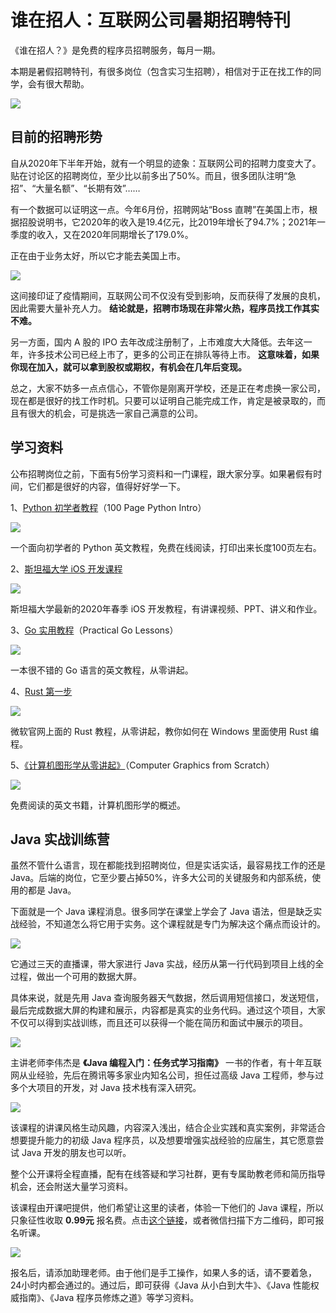 # 谁在招人：互联网公司暑期招聘特刊

《谁在招人？》是免费的程序员招聘服务，每月一期。

本期是暑假招聘特刊，有很多岗位（包含实习生招聘），相信对于正在找工作的同学，会有很大帮助。

![](https://cdn.beekka.com/blogimg/asset/202107/bg2021070202.jpg)

## 目前的招聘形势

自从2020年下半年开始，就有一个明显的迹象：互联网公司的招聘力度变大了。贴在讨论区的招聘岗位，至少比以前多出了50%。而且，很多团队注明“急招”、“大量名额”、“长期有效”……

有一个数据可以证明这一点。今年6月份，招聘网站“Boss 直聘”在美国上市，根据招股说明书，它2020年的收入是19.4亿元，比2019年增长了94.7%；2021年一季度的收入，又在2020年同期增长了179.0%。

正在由于业务太好，所以它才能去美国上市。

![](https://cdn.beekka.com/blogimg/asset/202107/bg2021070201.jpg)

这间接印证了疫情期间，互联网公司不仅没有受到影响，反而获得了发展的良机，因此需要大量补充人力。 **结论就是，招聘市场现在非常火热，程序员找工作其实不难。**

另一方面，国内 A 股的 IPO 去年改成注册制了，上市难度大大降低。去年这一年，许多技术公司已经上市了，更多的公司正在排队等待上市。 **这意味着，如果你现在加入，就可以拿到股权或期权，有机会在几年后变现。**

总之，大家不妨多一点点信心，不管你是刚离开学校，还是正在考虑换一家公司，现在都是很好的找工作时机。只要可以证明自己能完成工作，肯定是被录取的，而且有很大的机会，可是挑选一家自己满意的公司。

## 学习资料

公布招聘岗位之前，下面有5份学习资料和一门课程，跟大家分享。如果暑假有时间，它们都是很好的内容，值得好好学一下。

1、[Python 初学者教程](https://learnbyexample.github.io/100_page_python_intro/introduction.html)（100 Page Python Intro）

![](https://cdn.beekka.com/blogimg/asset/202107/bg2021070203.jpg)

一个面向初学者的 Python 英文教程，免费在线阅读，打印出来长度100页左右。

2、[斯坦福大学 iOS 开发课程](https://cs193p.sites.stanford.edu/)

![](https://cdn.beekka.com/blogimg/asset/202102/bg2021021101.jpg)

斯坦福大学最新的2020年春季 iOS 开发教程，有讲课视频、PPT、讲义和作业。

3、[Go 实用教程](https://www.practical-go-lessons.com/)（Practical Go Lessons）

![](https://cdn.beekka.com/blogimg/asset/202103/bg2021032501.jpg)

一本很不错的 Go 语言的英文教程，从零讲起。

4、[Rust 第一步](https://docs.microsoft.com/en-us/learn/paths/rust-first-steps/)

![](https://cdn.beekka.com/blogimg/asset/202104/bg2021041812.jpg)

微软官网上面的 Rust 教程，从零讲起，教你如何在 Windows 里面使用 Rust 编程。

5、[《计算机图形学从零讲起》](https://gabrielgambetta.com/computer-graphics-from-scratch/)（Computer Graphics from Scratch）

![](https://cdn.beekka.com/blogimg/asset/202102/bg2021020403.jpg)

免费阅读的英文书籍，计算机图形学的概述。

## Java 实战训练营

虽然不管什么语言，现在都能找到招聘岗位，但是实话实话，最容易找工作的还是 Java。后端的岗位，它至少要占掉50%，许多大公司的关键服务和内部系统，使用的都是 Java。 

下面就是一个 Java 课程消息。很多同学在课堂上学会了 Java 语法，但是缺乏实战经验，不知道怎么将它用于实务。这个课程就是专门为解决这个痛点而设计的。

![](https://cdn.beekka.com/blogimg/asset/202107/bg2021070206.jpg)

它通过三天的直播课，带大家进行 Java 实战，经历从第一行代码到项目上线的全过程，做出一个可用的数据大屏。

具体来说，就是先用 Java 查询服务器天气数据，然后调用短信接口，发送短信，最后完成数据大屏的构建和展示，内容都是真实的业务代码。通过这个项目，大家不仅可以得到实战训练，而且还可以获得一个能在简历和面试中展示的项目。

![](https://cdn.beekka.com/blogimg/asset/202107/bg2021070204.jpg)

主讲老师李伟杰是 **《Java 编程入门：任务式学习指南》** 一书的作者，有十年互联网从业经验，先后在腾讯等多家业内知名公司，担任过高级 Java 工程师，参与过多个大项目的开发，对 Java 技术栈有深入研究。
 
![](https://cdn.beekka.com/blogimg/asset/202107/bg2021070205.jpg)

该课程的讲课风格生动风趣，内容深入浅出，结合企业实践和真实案例，非常适合想要提升能力的初级 Java 程序员，以及想要增强实战经验的应届生，其它愿意尝试 Java 开发的朋友也可以听。

整个公开课将全程直播，配有在线答疑和学习社群，更有专属助教老师和简历指导机会，还会附送大量学习资料。

该课程由开课吧提供，他们希望让这里的读者，体验一下他们的 Java 课程，所以只象征性收取 **0.99元** 报名费。点击[这个链接](https://wx.kaikeba.com/vip_course/8m11ca1s3x/npkywxqbmq?tenant=wx5046bc7413796142)，或者微信扫描下方二维码，即可报名听课。

![](https://cdn.beekka.com/blogimg/asset/202107/bg2021070208.jpg)

报名后，请添加助理老师。由于他们是手工操作，如果人多的话，请不要着急，24小时内都会通过的。通过后，即可获得《Java 从小白到大牛》、《Java 性能权威指南》、《Java 程序员修炼之道》等学习资料。


